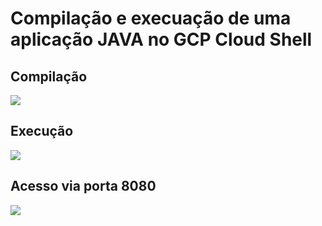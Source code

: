 # Compilação e execuação de uma aplicação JAVA no GCP Cloud Shell

## Compilação
<div>
  <img src=https://user-images.githubusercontent.com/44730545/204944242-c53817e0-3c28-497d-9f3f-df6ff1486565.png />
</div>

## Execução
<div>
  <img src=https://user-images.githubusercontent.com/44730545/204944261-9a33cf41-1ed1-4b99-826f-5830b13e5d32.png />
</div>

## Acesso via porta 8080
<div>
  <img src=https://user-images.githubusercontent.com/44730545/204944300-cb56dca4-e919-43b7-9ef5-e4204bc2d200.png />
</div>
